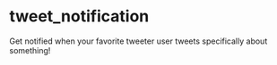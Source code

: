 # tweet_notification
Get notified when your favorite tweeter user tweets specifically about something!
